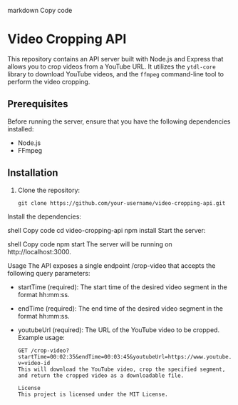 markdown
Copy code
# Video Cropping API

This repository contains an API server built with Node.js and Express that allows you to crop videos from a YouTube URL. It utilizes the `ytdl-core` library to download YouTube videos, and the `ffmpeg` command-line tool to perform the video cropping.

## Prerequisites

Before running the server, ensure that you have the following dependencies installed:

- Node.js
- FFmpeg

## Installation

1. Clone the repository:

   ```shell
   git clone https://github.com/your-username/video-cropping-api.git
Install the dependencies:

shell
Copy code
cd video-cropping-api
npm install
Start the server:

shell
Copy code
npm start
The server will be running on http://localhost:3000.

Usage
The API exposes a single endpoint /crop-video that accepts the following query parameters:

- startTime (required): The start time of the desired video segment in the format hh:mm:ss.
- endTime (required): The end time of the desired video segment in the format hh:mm:ss.
- youtubeUrl (required): The URL of the YouTube video to be cropped.
Example usage:

   ```shell
   GET /crop-video?startTime=00:02:35&endTime=00:03:45&youtubeUrl=https://www.youtube.com/watch?v=video-id
   This will download the YouTube video, crop the specified segment, and return the cropped video as a downloadable file.

   License
   This project is licensed under the MIT License.
